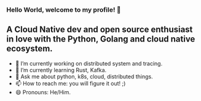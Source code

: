 ### Hello World, welcome to my profile! 👋

<!--
**rajibmitra/rajibmitra** is a ✨ _special_ ✨ repository because its `README.md` (this file) appears on your GitHub profile.

Here are some ideas to get you started:
-->
##  A Cloud Native dev and open source enthusiast in love with the Python, Golang and cloud native ecosystem. 

- 🔭 I’m currently working on distributed system and tracing.
- 🌱 I’m currently learning Rust, Kafka.
- 💬 Ask me about python, k8s, cloud, distributed things.
- 📫 How to reach me: you will figure it out! ;) 
- 😄 Pronouns: He/Him. 

